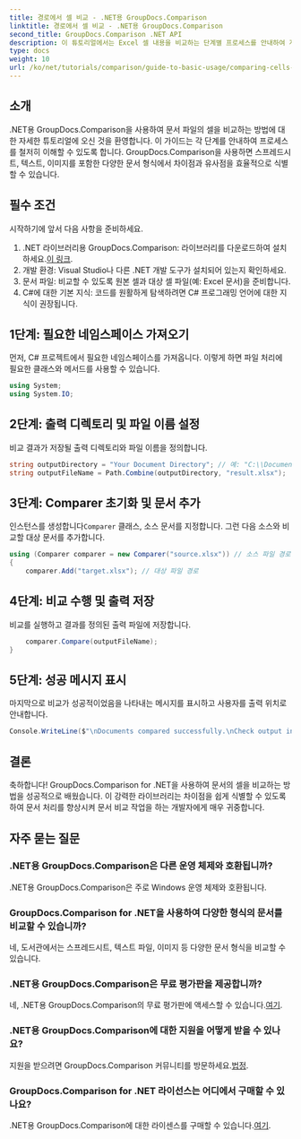 ```yaml
---
title: 경로에서 셀 비교 - .NET용 GroupDocs.Comparison
linktitle: 경로에서 셀 비교 - .NET용 GroupDocs.Comparison
second_title: GroupDocs.Comparison .NET API
description: 이 튜토리얼에서는 Excel 셀 내용을 비교하는 단계별 프로세스를 안내하여 개발자가 문서 간의 차이점과 유사점을 효율적으로 파악할 수 있도록 돕습니다.
type: docs
weight: 10
url: /ko/net/tutorials/comparison/guide-to-basic-usage/comparing-cells-from-path/
---
```

## 소개

.NET용 GroupDocs.Comparison을 사용하여 문서 파일의 셀을 비교하는 방법에 대한 자세한 튜토리얼에 오신 것을 환영합니다. 이 가이드는 각 단계를 안내하여 프로세스를 철저히 이해할 수 있도록 합니다. GroupDocs.Comparison을 사용하면 스프레드시트, 텍스트, 이미지를 포함한 다양한 문서 형식에서 차이점과 유사점을 효율적으로 식별할 수 있습니다.

## 필수 조건

시작하기에 앞서 다음 사항을 준비하세요.

1.  .NET 라이브러리용 GroupDocs.Comparison: 라이브러리를 다운로드하여 설치하세요.[이 링크](https://releases.groupdocs.com/comparison/net/).
2. 개발 환경: Visual Studio나 다른 .NET 개발 도구가 설치되어 있는지 확인하세요.
3. 문서 파일: 비교할 수 있도록 원본 셀과 대상 셀 파일(예: Excel 문서)을 준비합니다.
4. C#에 대한 기본 지식: 코드를 원활하게 탐색하려면 C# 프로그래밍 언어에 대한 지식이 권장됩니다.

## 1단계: 필요한 네임스페이스 가져오기

먼저, C# 프로젝트에서 필요한 네임스페이스를 가져옵니다. 이렇게 하면 파일 처리에 필요한 클래스와 메서드를 사용할 수 있습니다.

```csharp
using System;
using System.IO;
```

## 2단계: 출력 디렉토리 및 파일 이름 설정

비교 결과가 저장될 출력 디렉토리와 파일 이름을 정의합니다.

```csharp
string outputDirectory = "Your Document Directory"; // 예: "C:\\Documents"
string outputFileName = Path.Combine(outputDirectory, "result.xlsx");
```

## 3단계: Comparer 초기화 및 문서 추가

 인스턴스를 생성합니다`Comparer` 클래스, 소스 문서를 지정합니다. 그런 다음 소스와 비교할 대상 문서를 추가합니다.

```csharp
using (Comparer comparer = new Comparer("source.xlsx")) // 소스 파일 경로
{
    comparer.Add("target.xlsx"); // 대상 파일 경로
```

## 4단계: 비교 수행 및 출력 저장

비교를 실행하고 결과를 정의된 출력 파일에 저장합니다.

```csharp
    comparer.Compare(outputFileName);
}
```

## 5단계: 성공 메시지 표시

마지막으로 비교가 성공적이었음을 나타내는 메시지를 표시하고 사용자를 출력 위치로 안내합니다.

```csharp
Console.WriteLine($"\nDocuments compared successfully.\nCheck output in {outputDirectory}.");
```

## 결론

축하합니다! GroupDocs.Comparison for .NET을 사용하여 문서의 셀을 비교하는 방법을 성공적으로 배웠습니다. 이 강력한 라이브러리는 차이점을 쉽게 식별할 수 있도록 하여 문서 처리를 향상시켜 문서 비교 작업을 하는 개발자에게 매우 귀중합니다.

## 자주 묻는 질문

### .NET용 GroupDocs.Comparison은 다른 운영 체제와 호환됩니까?

.NET용 GroupDocs.Comparison은 주로 Windows 운영 체제와 호환됩니다.

### GroupDocs.Comparison for .NET을 사용하여 다양한 형식의 문서를 비교할 수 있습니까?

네, 도서관에서는 스프레드시트, 텍스트 파일, 이미지 등 다양한 문서 형식을 비교할 수 있습니다.

### .NET용 GroupDocs.Comparison은 무료 평가판을 제공합니까?

 네, .NET용 GroupDocs.Comparison의 무료 평가판에 액세스할 수 있습니다.[여기](https://releases.groupdocs.com/).

### .NET용 GroupDocs.Comparison에 대한 지원을 어떻게 받을 수 있나요?

 지원을 받으려면 GroupDocs.Comparison 커뮤니티를 방문하세요.[법정](https://forum.groupdocs.com/c/comparison/12).

### GroupDocs.Comparison for .NET 라이선스는 어디에서 구매할 수 있나요?

 .NET용 GroupDocs.Comparison에 대한 라이센스를 구매할 수 있습니다.[여기](https://purchase.groupdocs.com/buy).